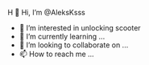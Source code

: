 H 👋 Hi, I’m @AleksKsss
- 👀 I’m interested in unlocking scooter 
- 🌱 I’m currently learning ...
- 💞️ I’m looking to collaborate on ...
- 📫 How to reach me ...

<!---
AleksKsss/AleksKsss is a ✨ special ✨ repository because its `README.md` (this file) appears on your GitHub profile.
You can click the Preview link to take a look at your changes.
--->
